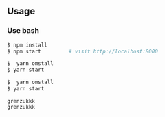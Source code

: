
## Usage

### Use bash

```bash
$ npm install
$ npm start         # visit http://localhost:8000

```
```bash
$  yarn omstall
$ yarn start
```



```bash
$  yarn omstall
$ yarn start
```



```
grenzukkk
grenzukkk

